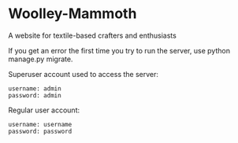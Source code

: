 # Woolley-Mammoth
A website for textile-based crafters and enthusiasts

If you get an error the first time you try to run the server, use python manage.py migrate.


Superuser account used to access the server:

    username: admin
    password: admin

Regular user account:

    username: username
    password: password
